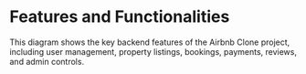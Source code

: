 # Features and Functionalities

This diagram shows the key backend features of the Airbnb Clone project, including user management, property listings, bookings, payments, reviews, and admin controls.
